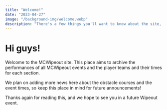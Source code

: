 ```yaml
---
title: "Welcome!"
date: "2023-04-27"
image: "/background-img/welcome.webp"
description: "There's a few things you'll want to know about the site, click here to find out."
---
```

# Hi guys!

Welcome to the MCWipeout site. This place aims to archive the performances of all MCWipeout events and the player teams and their times for each section.

We plan on adding more news here about the obstacle courses and the event times, so keep this place in mind for future announcements!

Thanks again for reading this, and we hope to see you in a future Wipeout event.